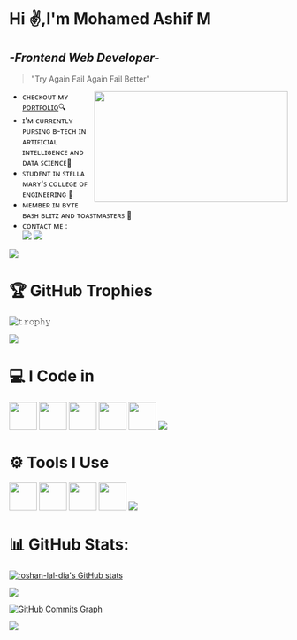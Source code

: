 # Hi ✌️,I'm Mohamed Ashif M
## _-Frontend Web Developer-_
> "Try Again Fail Again Fail Better"

<img align="right" width="350" height="200" src="https://user-images.githubusercontent.com/74038190/212749447-bfb7e725-6987-49d9-ae85-2015e3e7cc41.gif">

- ᴄʜᴇᴄᴋᴏᴜᴛ ᴍʏ [ᴘᴏʀᴛꜰᴏʟɪᴏ](https://mohamed-ashif-m.github.io)🔍
- ɪ'ᴍ ᴄᴜʀʀᴇɴᴛʟʏ ᴘᴜʀꜱɪɴɢ ʙ-ᴛᴇᴄʜ ɪɴ ᴀʀᴛɪꜰɪᴄɪᴀʟ ɪɴᴛᴇʟʟɪɢᴇɴᴄᴇ ᴀɴᴅ ᴅᴀᴛᴀ ꜱᴄɪᴇɴᴄᴇ📘
- ꜱᴛᴜᴅᴇɴᴛ ɪɴ ꜱᴛᴇʟʟᴀ ᴍᴀʀʏ'ꜱ ᴄᴏʟʟᴇɢᴇ ᴏꜰ ᴇɴɢɪɴᴇᴇʀɪɴɢ 📍
- ᴍᴇᴍʙᴇʀ ɪɴ ʙʏᴛᴇ ʙᴀꜱʜ ʙʟɪᴛᴢ ᴀɴᴅ ᴛᴏᴀꜱᴛᴍᴀꜱᴛᴇʀꜱ 🔑
- ᴄᴏɴᴛᴀᴄᴛ ᴍᴇ :
  <br />[<img src="https://img.shields.io/badge/Gmail-D14836?style=for-the-badge&logo=gmail&logoColor=white" >](mailto:mohamedashif.m.2005@gmail.com) [<img src="https://img.shields.io/badge/LinkedIn-0077B5?style=for-the-badge&logo=linkedin&logoColor=white" >](https://www.linkedin.com/in/mohamedashif175/)
<img src="https://user-images.githubusercontent.com/73097560/115834477-dbab4500-a447-11eb-908a-139a6edaec5c.gif">

<h1>🏆 GitHub Trophies</h1>


![𝚝𝚛𝚘𝚙𝚑𝚢](https://github-profile-trophy.vercel.app/?username=mohamed-ashif-m&theme=onestar)

<img src="https://user-images.githubusercontent.com/73097560/115834477-dbab4500-a447-11eb-908a-139a6edaec5c.gif">

<h1>💻 I Code in</h1>


<img height="50" width="50" src="https://img.icons8.com/?size=100&id=hGdCwhSHUe6L&format=png&color=000000" />  <img height="50" width="50" src="https://img.icons8.com/?size=48&id=20909&format=png" /> <img height="50" width="50" src="https://img.icons8.com/?size=60&id=3BTBsJs5myRy&format=png" /> <img height="50" width="50" src="https://img.icons8.com/?size=64&id=Nkym0Ujb8VGI&format=png" />
<img height="50" width="50" src="https://img.icons8.com/?size=48&id=EzPCiQUqWWEa&format=png" />
<img src="https://user-images.githubusercontent.com/73097560/115834477-dbab4500-a447-11eb-908a-139a6edaec5c.gif">

<h1>⚙️ Tools I Use</h1>

<img height="50" width="50" src="https://img.icons8.com/?size=64&id=u9R54eMKS8fw&format=png" /> <img height="50" width="50" src="https://img.icons8.com/?size=48&id=9OGIyU8hrxW5&format=png" /> <img height="50" width="50" src="https://img.icons8.com/?size=100&id=W0YEwBDDfTeu&format=png&color=000000" /> <img height="50" width="50" src="https://img.icons8.com/?size=48&id=iWw83PVcBpLw&format=png" />
<img src="https://user-images.githubusercontent.com/73097560/115834477-dbab4500-a447-11eb-908a-139a6edaec5c.gif">

<h1>📊 GitHub Stats:</h1>

<a href="http://www.github.com/mohamed-ashif-m"><img src="https://github-readme-stats.vercel.app/api?username=mohamed-ashif-m&show_icons=true&hide=&count_private=true&title_color=68109B&text_color=FF0303&icon_color=6366f1&bg_color=000000&hide_border=true&show_icons=true" alt="roshan-lal-dia's GitHub stats" /></a>

<a href="http://www.github.com/mohamed-ashif-m"><img src="https://github-readme-streak-stats.herokuapp.com/?user=mohamed-ashif-m&stroke=FF0303&background=000000&ring=68109B&fire=FF0303&currStreakNum=FF0303&currStreakLabel=FF0303&sideNums=68109B&sideLabels=68109B&dates=68109B&hide_border=true" /></a>

<a href="http://www.github.com/roshan-lal-dia"><img src="https://github-readme-activity-graph.vercel.app/graph?username=mohamed&bg_color=000000&color=a855f7&line=6366f1&point=a855f7&area_color=000000&area=true&hide_border=true&custom_title=GitHub%20Commits%20Graph" alt="GitHub Commits Graph" /></a>

<img src="https://user-images.githubusercontent.com/73097560/115834477-dbab4500-a447-11eb-908a-139a6edaec5c.gif">
